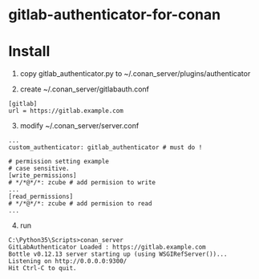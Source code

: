 # gitlab-authenticator-for-conan

# Install

1. copy gitlab_authenticator.py to ~/.conan_server/plugins/authenticator

2. create ~/.conan_server/gitlabauth.conf

~~~
[gitlab]
url = https://gitlab.example.com
~~~

3. modify ~/.conan_server/server.conf
 
~~~
...
custom_authenticator: gitlab_authenticator # must do !

# permission setting example
# case sensitive.
[write_permissions]
# */*@*/*: zcube # add permision to write
...
[read_permissions]
# */*@*/*: zcube # add permision to read
...
~~~

4. run

~~~
C:\Python35\Scripts>conan_server
GitLabAuthenticator Loaded : https://gitlab.example.com
Bottle v0.12.13 server starting up (using WSGIRefServer())...
Listening on http://0.0.0.0:9300/
Hit Ctrl-C to quit.
~~~
